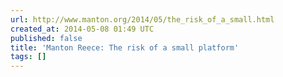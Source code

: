 ```yaml
---
url: http://www.manton.org/2014/05/the_risk_of_a_small.html
created_at: 2014-05-08 01:49 UTC
published: false
title: 'Manton Reece: The risk of a small platform'
tags: []
---
```



